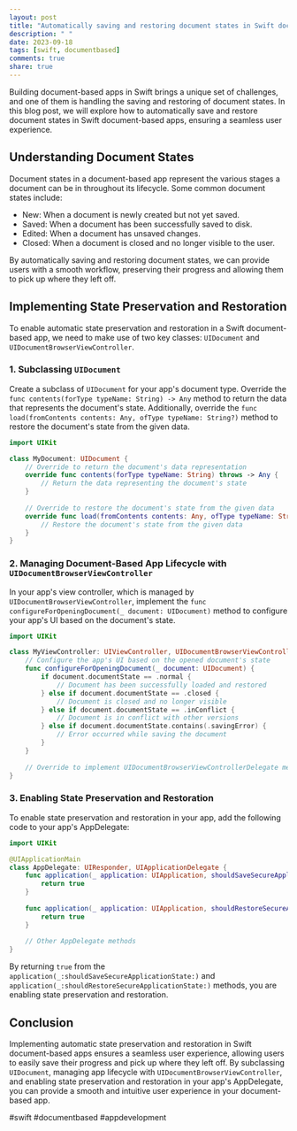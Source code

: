 ```yaml
---
layout: post
title: "Automatically saving and restoring document states in Swift document-based apps"
description: " "
date: 2023-09-18
tags: [swift, documentbased]
comments: true
share: true
---
```


Building document-based apps in Swift brings a unique set of challenges, and one of them is handling the saving and restoring of document states. In this blog post, we will explore how to automatically save and restore document states in Swift document-based apps, ensuring a seamless user experience.

## Understanding Document States

Document states in a document-based app represent the various stages a document can be in throughout its lifecycle. Some common document states include:

- New: When a document is newly created but not yet saved.
- Saved: When a document has been successfully saved to disk.
- Edited: When a document has unsaved changes.
- Closed: When a document is closed and no longer visible to the user.

By automatically saving and restoring document states, we can provide users with a smooth workflow, preserving their progress and allowing them to pick up where they left off.

## Implementing State Preservation and Restoration

To enable automatic state preservation and restoration in a Swift document-based app, we need to make use of two key classes: `UIDocument` and `UIDocumentBrowserViewController`.

### 1. Subclassing `UIDocument`

Create a subclass of `UIDocument` for your app's document type. Override the `func contents(forType typeName: String) -> Any` method to return the data that represents the document's state. Additionally, override the `func load(fromContents contents: Any, ofType typeName: String?)` method to restore the document's state from the given data.

```swift
import UIKit

class MyDocument: UIDocument {
    // Override to return the document's data representation
    override func contents(forType typeName: String) throws -> Any {
        // Return the data representing the document's state
    }
    
    // Override to restore the document's state from the given data
    override func load(fromContents contents: Any, ofType typeName: String?) throws {
        // Restore the document's state from the given data
    }
}
```

### 2. Managing Document-Based App Lifecycle with `UIDocumentBrowserViewController`

In your app's view controller, which is managed by `UIDocumentBrowserViewController`, implement the `func configureForOpeningDocument(_ document: UIDocument)` method to configure your app's UI based on the document's state.

```swift
import UIKit

class MyViewController: UIViewController, UIDocumentBrowserViewControllerDelegate {
    // Configure the app's UI based on the opened document's state
    func configureForOpeningDocument(_ document: UIDocument) {
        if document.documentState == .normal {
            // Document has been successfully loaded and restored
        } else if document.documentState == .closed {
            // Document is closed and no longer visible
        } else if document.documentState == .inConflict {
            // Document is in conflict with other versions
        } else if document.documentState.contains(.savingError) {
            // Error occurred while saving the document
        }
    }
    
    // Override to implement UIDocumentBrowserViewControllerDelegate methods
}
```

### 3. Enabling State Preservation and Restoration

To enable state preservation and restoration in your app, add the following code to your app's AppDelegate:

```swift
import UIKit

@UIApplicationMain
class AppDelegate: UIResponder, UIApplicationDelegate {
    func application(_ application: UIApplication, shouldSaveSecureApplicationState coder: NSCoder) -> Bool {
        return true
    }
    
    func application(_ application: UIApplication, shouldRestoreSecureApplicationState coder: NSCoder) -> Bool {
        return true
    }
    
    // Other AppDelegate methods
}
```

By returning `true` from the `application(_:shouldSaveSecureApplicationState:)` and `application(_:shouldRestoreSecureApplicationState:)` methods, you are enabling state preservation and restoration.

## Conclusion

Implementing automatic state preservation and restoration in Swift document-based apps ensures a seamless user experience, allowing users to easily save their progress and pick up where they left off. By subclassing `UIDocument`, managing app lifecycle with `UIDocumentBrowserViewController`, and enabling state preservation and restoration in your app's AppDelegate, you can provide a smooth and intuitive user experience in your document-based app.

#swift #documentbased #appdevelopment